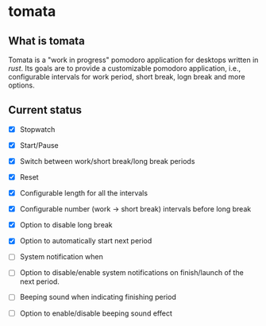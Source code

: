 # tomata

## What is tomata

Tomata is a "work in progress" pomodoro application for desktops written
in *rust*. Its goals
are to provide a customizable pomodoro application, i.e., configurable
intervals for work period, short break, logn break and more options.

## Current status

- [x] Stopwatch
- [x] Start/Pause
- [x] Switch between work/short break/long break periods
- [x] Reset
- [x] Configurable length for all the intervals
- [x] Configurable number (work -> short break) intervals before long break
- [x] Option to disable long break
- [x] Option to automatically start next period
- [ ] System notification when
- [ ] Option to disable/enable system notifications on finish/launch
     of the next period.
- [ ] Beeping sound when indicating finishing period
- [ ] Option to enable/disable beeping sound effect

